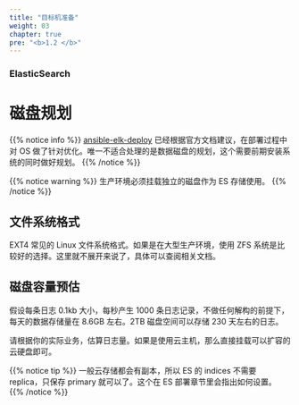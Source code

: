 ```yaml
---
title: "目标机准备"
weight: 03
chapter: true
pre: "<b>1.2 </b>"
---
```


### ElasticSearch

# 磁盘规划

{{% notice info %}}
[ansible-elk-deploy](https://gitee.com/bottlelee/ansible-elk-deploy/) 已经根据官方文档建议，在部署过程中对 OS 做了针对优化。唯一不适合处理的是数据磁盘的规划，这个需要前期安装系统的同时做好规划。
{{% /notice %}}

{{% notice warning %}}
生产环境必须挂载独立的磁盘作为 ES 存储使用。
{{% /notice %}}

## 文件系统格式

EXT4 常见的 Linux 文件系统格式。如果是在大型生产环境，使用 ZFS 系统是比较好的选择。这里就不展开来说了，具体可以查阅相关文档。

## 磁盘容量预估

假设每条日志 0.1kb 大小，每秒产生 1000 条日志记录，不做任何解构的前提下，每天的数据存储量在 8.6GB 左右。2TB 磁盘空间可以存储 230 天左右的日志。

请根据你的实际业务，估算日志量。如果是使用云主机，那么直接挂载可以扩容的云硬盘即可。

{{% notice tip %}}
一般云存储都会有副本，所以 ES 的 indices 不需要 replica，只保存 primary 就可以了。这个在 ES 部署章节里会指出如何设置。
{{% /notice %}}
